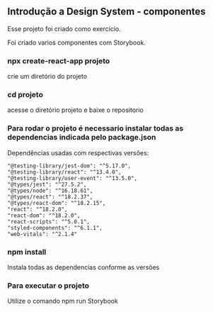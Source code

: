 ## Introdução a Design System - componentes
  Esse projeto foi criado como exercício. 
  
  Foi criado varios componentes com Storybook.
  
  
### npx create-react-app projeto
crie um diretório do projeto

### cd projeto
acesse o diretório projeto e baixe o repositorio 

### Para rodar o projeto é necessario instalar todas as dependencias indicada pelo package.json

Dependências usadas com respectivas versões:

    "@testing-library/jest-dom": "^5.17.0",
    "@testing-library/react": "^13.4.0",
    "@testing-library/user-event": "^13.5.0",
    "@types/jest": "^27.5.2",
    "@types/node": "^16.18.61",
    "@types/react": "^18.2.37",
    "@types/react-dom": "^18.2.15",
    "react": "^18.2.0",
    "react-dom": "^18.2.0",
    "react-scripts": "^5.0.1",
    "styled-components": "^6.1.1",
    "web-vitals": "^2.1.4"

### npm install
Instala todas as dependencias conforme as versões

### Para executar o projeto
Utilize o comando npm run Storybook




